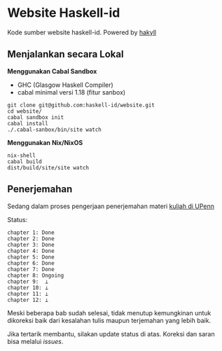 # Website Haskell-id

Kode sumber website haskell-id. Powered by [hakyll](http://jaspervdj.be/hakyll/index.html)

## Menjalankan secara Lokal

**Menggunakan Cabal Sandbox**

- GHC (Glasgow Haskell Compiler)
- cabal minimal versi 1.18 (fitur sanbox)

```
git clone git@github.com:haskell-id/website.git
cd website/
cabal sandbox init
cabal install
./.cabal-sanbox/bin/site watch
```

**Menggunakan Nix/NixOS**

```
nix-shell
cabal build
dist/build/site/site watch
```

## Penerjemahan

Sedang dalam proses pengerjaan penerjemahan materi [kuliah di UPenn](http://www.seas.upenn.edu/~cis194/spring13/lectures.html)

Status:

```
chapter 1: Done
chapter 2: Done
chapter 3: Done
chapter 4: Done
chapter 5: Done
chapter 6: Done
chapter 7: Done
chapter 8: Ongoing
chapter 9:  ⊥
chapter 10: ⊥
chapter 11: ⊥
chapter 12: ⊥

```

Meski beberapa bab sudah selesai, tidak menutup kemungkinan untuk dikoreksi baik dari kesalahan tulis maupun terjemahan yang lebih baik.

Jika tertarik membantu, silakan update status di atas. Koreksi dan saran bisa melalui *issues*.
